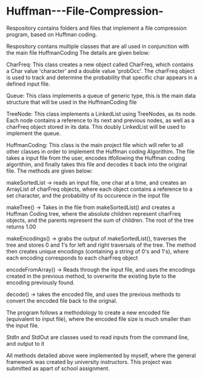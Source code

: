 # Huffman---File-Compression-
Respository contains folders and files that implement a file compression program, based on Huffman coding. 

Respository contans multiple classes that are all used in conjunction with the main file HuffmanCoding
The details are given below:

CharFreq: This class creates a new object called CharFreq, which contains a Char value 'character' and a double value 'probOcc'. The charFreq object is used to track and determine the probability that specific char appears in a defined input file.

Queue: This class implements a queue of generic type, this is the main data structure that will be used in the HuffmanCoding file

TreeNode: This class implements a LinkedList using TreeNodes, as its node. Each node contains a reference to its next and previous nodes, as well as a charFreq object stored in its data. This doubly LinkedList will be used to implement the queue.

HuffmanCoding: This class is the main project file which will refer to all other classes in order to implement the Huffman coding Algorithim.
The file takes a input file from the user, encodes itfollowing the Huffman coding algorithim, and finally takes this file and decodes it back into the original file. The methods are given below:

  makeSortedList -> reads an input file, one char at a time, and creates an ArrayList of charFreq objects, where each object contains a reference to a set    character, and the probability of its occurence in the input file

  makeTree() -> Takes in the file from makeSortedList() and creates a Huffman Coding tree, where the absolute children represent charFreq objects, and the parents  represent the sum of children. The root of the tree returns 1.00

  makeEncodings() -> grabs the output of makeSortedList(), traverses the tree and stores 0 and 1's for left and right traversals of the tree. The method then creates unique encodings (containing a string of 0's and 1's), where each encoding corresponds to each charFreq object

  encodeFromArray() -> Reads through the input file, and uses the encodings created in the previous method, to overwrite the existing byte to the encoding previously found.

  decode() -> takes the encoded file, and uses the previous methods to convert the encoded file back to the orignal.

The program follows a methodology to create a new encoded file (equivalent to input file), where the encoded file size is much smaller than the input file.

StdIn and StdOut are classes used to read inputs from the command line, and output to it



All methods detailed above were implemented by myself, where the general framework was created by university instructors. This project was submitted as apart of school assignment.


